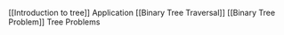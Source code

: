 [[Introduction to tree]]
Application
[[Binary Tree Traversal]]
[[Binary Tree Problem]]
Tree Problems